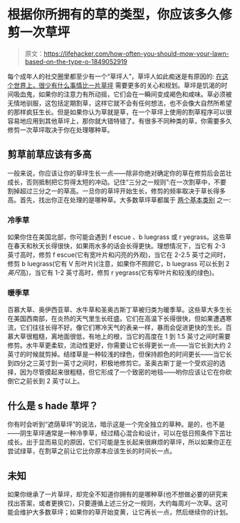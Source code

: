 # 根据你所拥有的草的类型，你应该多久修剪一次草坪

> 原文：<https://lifehacker.com/how-often-you-should-mow-your-lawn-based-on-the-type-o-1849052919>

每个成年人的社交圈里都至少有一个“草坪人”，草坪人如此痴迷是有原因的: [在这个世界上，很少有什么事情比一片草坪](https://lifehacker.com/how-to-aerate-your-lawn-and-why-you-should-1847397131) 需要更多的关心和规划。草坪是饥渴的时间吸血鬼，如果你的注意力有所动摇，它们会在一瞬间变成褐色和咸味。草必须被无情地驯服，这包括定期割草，这样它就不会有任何想法，也不会像大自然所希望的那样疯狂生长。但是如果你认为草就是草，在一个草坪上使用的割草程序可以很容易地应用到其他草坪上，那你就大错特错了。有很多不同种类的草，你需要多久修剪一次草坪取决于你在处理哪种草。



## **剪草前草应该有多高**

一般来说，你应该让你的草坪生长一点——除非你绝对确定你的草在修剪后会茁壮成长，否则抵制把它剪得太短的冲动。记住“三分之一规则”:在一次割草中，不要割掉超过三分之一的草高。一旦你的草坪开始生长，修剪的频率取决于草长得多高。首先，找出你正在处理的是哪种草。大多数草坪草都属于 [两个基本类别](https://lawnlove.com/types-of-grass#:~:text=A%20few%20of%20the%20most,Ryegrass%20does%20well%20with%20bermuda.) 之一:

### **冷季草**

如果你住在美国北部，你可能会遇到 f escue 、b luegrass 或 r yegrass。这些草在春天和秋天长得很快，如果雨水多的话会长得更快。理想情况下，当它有 2-3 英寸高时，修剪 f escue(它有宽叶片和闪亮的外观)，当它在 2-2.5 英寸之间时，修剪 b luegrass(它有 V 形叶片)(注意，如果你不照顾它，b luegrass 可以长到 2 *英尺*高)，当它有 1-2 英寸高时，修剪 r yegrass(它有窄叶片和较浅的绿色)。

### **暖季草**

百慕大草、奥伊西亚草、水牛草和圣奥古斯丁草被归类为暖季草。这些草大多生长在美国西南部，在炎热的天气里生长旺盛。它们在高温下长得很快，但如果遭遇寒流，它们往往长得不好。像它们寒冷天气的表亲一样，暴雨会促进更快的生长。百慕大草很粗糙，离地面很低，有地上的根，当它的高度在 1 到 1.5 英寸之间时需要修剪。水牛草更柔软，流动性更好，你需要让它长得更长一点——当它长到大约 2 英寸的时候就剪掉。结缕草是一种较浅的绿色，但保持颜色的时间更长——当它长到四分之三英寸到一英寸之间时，积极地修剪它。圣奥古斯丁是一个受欢迎的选择，因为尽管摸起来很粗糙，但它形成了一个致密的地毯——哟你应该让它在你砍倒它之前长到 2 英寸以上。

## 什么是 s hade 草坪？

你有时会听到“遮荫草坪”的说法，暗示这是一个完全独立的草种。是的，也不是——阴生草坪通常是一种冷季草，经过精心混合和设计，可以在低日照条件下茁壮成长。出于显而易见的原因，它们可能是生长起来很麻烦的草坪，所以如果你正在尝试绿草，在割草之前让它比你原本应该生长的时间长一点。

## 未知

如果你继承了一片草坪，却完全不知道你拥有的是哪种草(也不想做必要的研究来找出答案，或者更换它)，只要遵循上述三分之一规则，大约每周刈一次草。这可能会维护大多数草坪；如果你的草开始变黄，让它再长一点，然后继续你的计划。